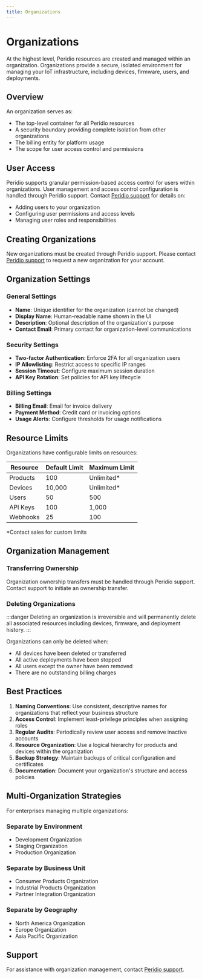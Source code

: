 ```yaml
---
title: Organizations
---
```


# Organizations

At the highest level, Peridio resources are created and managed within an organization. Organizations provide a secure, isolated environment for managing your IoT infrastructure, including devices, firmware, users, and deployments.

## Overview

An organization serves as:

- The top-level container for all Peridio resources
- A security boundary providing complete isolation from other organizations
- The billing entity for platform usage
- The scope for user access control and permissions

## User Access

Peridio supports granular permission-based access control for users within organizations. User management and access control configuration is handled through Peridio support. Contact [Peridio support](mailto:support@peridio.com) for details on:

- Adding users to your organization
- Configuring user permissions and access levels
- Managing user roles and responsibilities

## Creating Organizations

New organizations must be created through Peridio support. Please contact [Peridio support](mailto:support@peridio.com) to request a new organization for your account.

## Organization Settings

### General Settings

- **Name**: Unique identifier for the organization (cannot be changed)
- **Display Name**: Human-readable name shown in the UI
- **Description**: Optional description of the organization's purpose
- **Contact Email**: Primary contact for organization-level communications

### Security Settings

- **Two-factor Authentication**: Enforce 2FA for all organization users
- **IP Allowlisting**: Restrict access to specific IP ranges
- **Session Timeout**: Configure maximum session duration
- **API Key Rotation**: Set policies for API key lifecycle

### Billing Settings

- **Billing Email**: Email for invoice delivery
- **Payment Method**: Credit card or invoicing options
- **Usage Alerts**: Configure thresholds for usage notifications

## Resource Limits

Organizations have configurable limits on resources:

| Resource | Default Limit | Maximum Limit |
| -------- | ------------- | ------------- |
| Products | 100           | Unlimited\*   |
| Devices  | 10,000        | Unlimited\*   |
| Users    | 50            | 500           |
| API Keys | 100           | 1,000         |
| Webhooks | 25            | 100           |

\*Contact sales for custom limits

## Organization Management

### Transferring Ownership

Organization ownership transfers must be handled through Peridio support. Contact support to initiate an ownership transfer.

### Deleting Organizations

:::danger
Deleting an organization is irreversible and will permanently delete all associated resources including devices, firmware, and deployment history.
:::

Organizations can only be deleted when:

- All devices have been deleted or transferred
- All active deployments have been stopped
- All users except the owner have been removed
- There are no outstanding billing charges

## Best Practices

1. **Naming Conventions**: Use consistent, descriptive names for organizations that reflect your business structure
2. **Access Control**: Implement least-privilege principles when assigning roles
3. **Regular Audits**: Periodically review user access and remove inactive accounts
4. **Resource Organization**: Use a logical hierarchy for products and devices within the organization
5. **Backup Strategy**: Maintain backups of critical configuration and certificates
6. **Documentation**: Document your organization's structure and access policies

## Multi-Organization Strategies

For enterprises managing multiple organizations:

### Separate by Environment

- Development Organization
- Staging Organization
- Production Organization

### Separate by Business Unit

- Consumer Products Organization
- Industrial Products Organization
- Partner Integration Organization

### Separate by Geography

- North America Organization
- Europe Organization
- Asia Pacific Organization

## Support

For assistance with organization management, contact [Peridio support](mailto:support@peridio.com).

